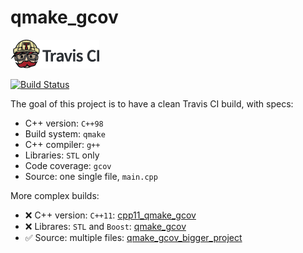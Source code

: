 # qmake_gcov

![Travis CI](TravisCI.png)

[![Build Status](https://travis-ci.org/richelbilderbeek/qmake_gcov.svg?branch=master)](https://travis-ci.org/richelbilderbeek/qmake_gcov)

The goal of this project is to have a clean Travis CI build, with specs:
 * C++ version: `C++98`
 * Build system: `qmake`
 * C++ compiler: `g++`
 * Libraries: `STL` only
 * Code coverage: `gcov`
 * Source: one single file, `main.cpp`

More complex builds:
 * :x: C++ version: `C++11`: [cpp11_qmake_gcov](www.github.com/richelbilderbeek/cpp11_qmake_gcov)
 * :x: Librares: `STL` and `Boost`: [qmake_gcov](www.github.com/richelbilderbeek/qmake_boost_gcov)
 * :white_check_mark: Source: multiple files: [qmake_gcov_bigger_project](www.github.com/richelbilderbeek/cpp11_qmake_gcov_bigger_project)
